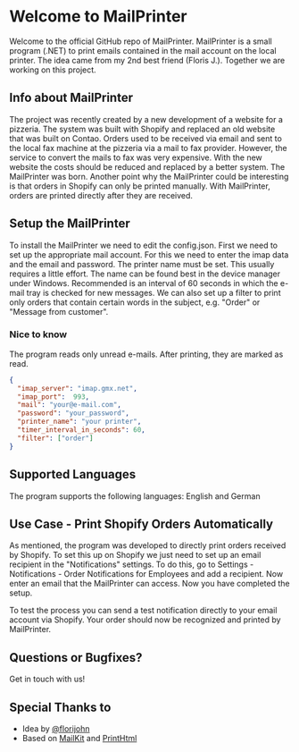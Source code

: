 # Welcome to MailPrinter
Welcome to the official GitHub repo of MailPrinter. MailPrinter is a small program (.NET) to print emails contained in the mail account on the local printer. The idea came from my 2nd best friend (Floris J.). Together we are working on this project.

## Info about MailPrinter
The project was recently created by a new development of a website for a pizzeria. The system was built with Shopify and replaced an old website that was built on Contao.
Orders used to be received via email and sent to the local fax machine at the pizzeria via a mail to fax provider. However, the service to convert the mails to fax was very expensive. With the new website the costs should be reduced and replaced by a better system. The MailPrinter was born.
Another point why the MailPrinter could be interesting is that orders in Shopify can only be printed manually. With MailPrinter, orders are printed directly after they are received.

## Setup the MailPrinter
To install the MailPrinter we need to edit the config.json. First we need to set up the appropriate mail account. For this we need to enter the imap data and the email and password. The printer name must be set. This usually requires a little effort. The name can be found best in the device manager under Windows.
Recommended is an interval of 60 seconds in which the e-mail tray is checked for new messages. We can also set up a filter to print only orders that contain certain words in the subject, e.g. "Order" or "Message from customer".

### Nice to know
The program reads only unread e-mails. After printing, they are marked as read.

```json
{
  "imap_server": "imap.gmx.net",
  "imap_port":  993,
  "mail": "your@e-mail.com",
  "password": "your_password",
  "printer_name": "your printer",
  "timer_interval_in_seconds": 60,
  "filter": ["order"]
}
```

## Supported Languages
The program supports the following languages: English and German

## Use Case - Print Shopify Orders Automatically
As mentioned, the program was developed to directly print orders received by Shopify. To set this up on Shopify we just need to set up an email recipient in the "Notifications" settings. To do this, go to Settings - Notifications - Order Notifications for Employees and add a recipient. Now enter an email that the MailPrinter can access. Now you have completed the setup.

To test the process you can send a test notification directly to your email account via Shopify. Your order should now be recognized and printed by MailPrinter.

## Questions or Bugfixes?
Get in touch with us!

## Special Thanks to
- Idea by [@florijohn](https://github.com/florijohn)
- Based on [MailKit](https://github.com/jstedfast/MailKit) and [PrintHtml](https://github.com/kendallb/PrintHtml)